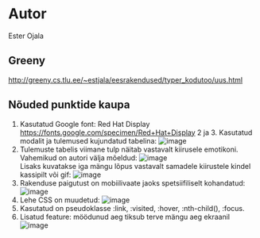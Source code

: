 # Autor
Ester Ojala
## Greeny
http://greeny.cs.tlu.ee/~estjala/eesrakendused/typer_kodutoo/uus.html
## Nõuded punktide kaupa
1. Kasutatud Google font: Red Hat Display https://fonts.google.com/specimen/Red+Hat+Display
2 ja 3. Kasutatud modalit ja tulemused kujundatud tabelina: ![image](https://github.com/esteroja/Eesrakendused_kodutoo-2/assets/146342718/02162384-413a-41fc-ab7a-53fb29e96b2a)
4. Tulemuste tabelis viimane tulp näitab vastavalt kiirusele emotikoni. Vahemikud on autori välja mõeldud: ![image](https://github.com/esteroja/Eesrakendused_kodutoo-2/assets/146342718/69738df2-8c29-4517-8e07-adf0e2f6293e)
</br> Lisaks kuvatakse iga mängu lõpus vastavalt samadele kiirustele kindel kassipilt või gif: ![image](https://github.com/esteroja/Eesrakendused_kodutoo-2/assets/146342718/36150b9a-1069-493c-85cb-6bdc93b7ff77)
5. Rakenduse paigutust on mobiilivaate jaoks spetsiifiliselt kohandatud: ![image](https://github.com/esteroja/Eesrakendused_kodutoo-2/assets/146342718/e373d348-b080-48f1-9694-5d5073d281e8)
6. Lehe CSS on muudetud: ![image](https://github.com/esteroja/Eesrakendused_kodutoo-2/assets/146342718/68285beb-95ac-4f7e-b33c-866df3fbc4fe)
7. Kasutatud on pseudoklasse :link, :visited, :hover, :nth-child(), :focus.
8. Lisatud feature: möödunud aeg tiksub terve mängu aeg ekraanil
![image](https://github.com/esteroja/Eesrakendused_kodutoo-2/assets/146342718/5532ee64-0bf4-4ecd-969a-d92121ba2ec7)
